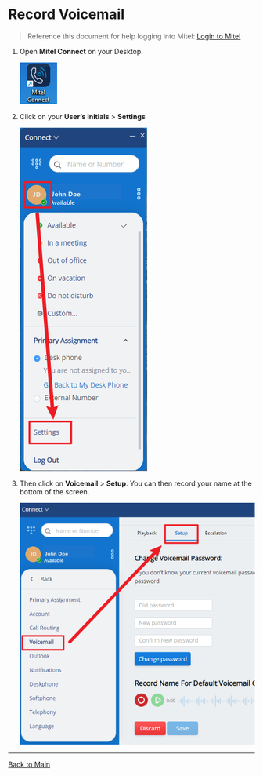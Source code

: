 # Record Voicemail

>Reference this document for help logging into Mitel: [Login to Mitel](/Mitel/Login%20to%20Mitel)

1. Open **Mitel Connect** on your Desktop.

    ![Mitel Logo](/refs/Mitel/1.png)

1. Click on your **User’s initials** > **Settings**

    ![Mitel Settings](/refs/Mitel/3.png)

1. Then click on **Voicemail** > **Setup**. You can then record your name at the bottom of the screen.

    ![Mitel Voicemail setup](/refs/Mitel/4.png)

---

[Back to Main](README.md)
